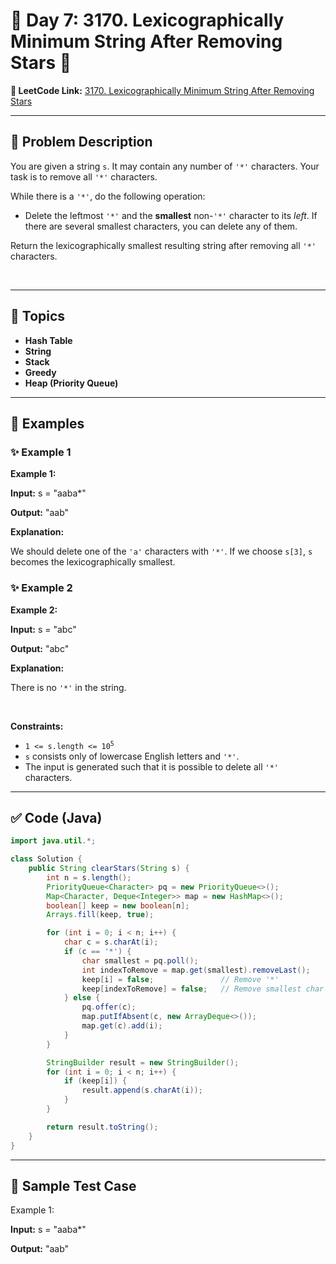 # 📌 Day 7: 3170. Lexicographically Minimum String After Removing Stars 🎯

**🔗 LeetCode Link:** [3170. Lexicographically Minimum String After Removing Stars](https://leetcode.com/problems/lexicographically-minimum-string-after-removing-stars/)

---

## 🧩 Problem Description

<p>You are given a string <code>s</code>. It may contain any number of <code>&#39;*&#39;</code> characters. Your task is to remove all <code>&#39;*&#39;</code> characters.</p>

<p>While there is a <code>&#39;*&#39;</code>, do the following operation:</p>

<ul>
	<li>Delete the leftmost <code>&#39;*&#39;</code> and the <strong>smallest</strong> non-<code>&#39;*&#39;</code> character to its <em>left</em>. If there are several smallest characters, you can delete any of them.</li>
</ul>

<p>Return the <span data-keyword="lexicographically-smaller-string">lexicographically smallest</span> resulting string after removing all <code>&#39;*&#39;</code> characters.</p>

<p>&nbsp;</p>
<p><strong class="example">

---

## 🧠 Topics

- Hash Table
- String
- Stack
- Greedy
- Heap (Priority Queue)
---

## 🧩 Examples

### ✨ Example 1

Example 1:</strong></p>

<div class="example-block">
<p><strong>Input:</strong> <span class="example-io">s = &quot;aaba*&quot;</span></p>

<p><strong>Output:</strong> <span class="example-io">&quot;aab&quot;</span></p>

<p><strong>Explanation:</strong></p>

<p>We should delete one of the <code>&#39;a&#39;</code> characters with <code>&#39;*&#39;</code>. If we choose <code>s[3]</code>, <code>s</code> becomes the lexicographically smallest.</p>
</div>

<p><strong class="example">

### ✨ Example 2

Example 2:</strong></p>

<div class="example-block">
<p><strong>Input:</strong> <span class="example-io">s = &quot;abc&quot;</span></p>

<p><strong>Output:</strong> <span class="example-io">&quot;abc&quot;</span></p>

<p><strong>Explanation:</strong></p>

<p>There is no <code>&#39;*&#39;</code> in the string.<!-- notionvc: ff07e34f-b1d6-41fb-9f83-5d0ba3c1ecde --></p>
</div>

<p>&nbsp;</p>
<p><strong>Constraints:</strong></p>

<ul>
	<li><code>1 &lt;= s.length &lt;= 10<sup>5</sup></code></li>
	<li><code>s</code> consists only of lowercase English letters and <code>&#39;*&#39;</code>.</li>
	<li>The input is generated such that it is possible to delete all <code>&#39;*&#39;</code> characters.</li>
</ul>

---

## ✅ Code (Java)

```java
import java.util.*;

class Solution {
    public String clearStars(String s) {
        int n = s.length();
        PriorityQueue<Character> pq = new PriorityQueue<>();
        Map<Character, Deque<Integer>> map = new HashMap<>();
        boolean[] keep = new boolean[n];
        Arrays.fill(keep, true);

        for (int i = 0; i < n; i++) {
            char c = s.charAt(i);
            if (c == '*') {
                char smallest = pq.poll();
                int indexToRemove = map.get(smallest).removeLast();
                keep[i] = false;               // Remove '*'
                keep[indexToRemove] = false;   // Remove smallest char
            } else {
                pq.offer(c);
                map.putIfAbsent(c, new ArrayDeque<>());
                map.get(c).add(i);
            }
        }

        StringBuilder result = new StringBuilder();
        for (int i = 0; i < n; i++) {
            if (keep[i]) {
                result.append(s.charAt(i));
            }
        }

        return result.toString();
    }
}
```

---

## 🧪 Sample Test Case


Example 1:</strong></p>

<div class="example-block">
<p><strong>Input:</strong> <span class="example-io">s = &quot;aaba*&quot;</span></p>

<p><strong>Output:</strong> <span class="example-io">&quot;aab&quot;</span></p>
</div>

<p><strong class="example">


